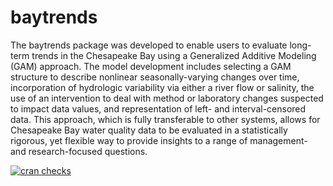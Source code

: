 # baytrends

The baytrends package was developed to enable users to evaluate long-term trends in the Chesapeake Bay using a Generalized Additive Modeling (GAM) approach. The model development includes selecting a GAM structure to describe nonlinear seasonally-varying changes over time, incorporation of hydrologic variability via either a river flow or salinity, the use of an intervention to deal with method or laboratory changes suspected to impact data values, and representation of left- and interval-censored data. This approach, which is fully transferable to other systems, allows for Chesapeake Bay water quality data to be evaluated in a statistically rigorous, yet flexible way to provide insights to a range of management- and research-focused questions.

[![cran checks](https://cranchecks.info/badges/summary/baytrends)](https://cranchecks.info/pkgs/baytrends)
